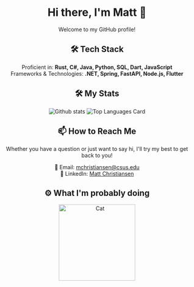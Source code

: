 <h1 align="center">Hi there, I'm Matt 👋</h1>

<p align="center">
  Welcome to my GitHub profile!
</p>

<h2 align="center">🛠 Tech Stack</h2>
<p align="center">
  Proficient in: <strong>Rust, C#, Java, Python, SQL, Dart, JavaScript</strong><br>
  Frameworks & Technologies: <strong>.NET, Spring, FastAPI, Node.js, Flutter</strong>
</p>

<h2 align="center">🛠 My Stats</h2>
<p align="center">
  <img src="https://github-readme-stats.vercel.app/api?username=pythagoras-19&theme=highcontrast&show_icons=true&count_private=true" alt="Github stats"/>
  <img src="https://github-readme-stats.vercel.app/api/top-langs/?username=pythagoras-19&layout=compact" alt="Top Languages Card"/>
</p>


<h2 align="center">📫 How to Reach Me</h2>
<p align="center">
  Whether you have a question or just want to say hi, I'll try my best to get back to you!
</p>

<p align="center">
  📧 Email: <a href="mailto:mchristiansen@csus.edu">mchristiansen@csus.edu</a><br>
  🔗 LinkedIn: <a href="https://www.linkedin.com/in/matt-christiansen-239709149/">Matt Christiansen</a>
</p>

<h2 align="center">⚙️ What I'm probably doing</h2>
<p align="center">
  <img src="https://media1.tenor.com/m/GOj9ZF_-ZOcAAAAC/cat.gif" alt="Cat" width="200"/>
</p>

